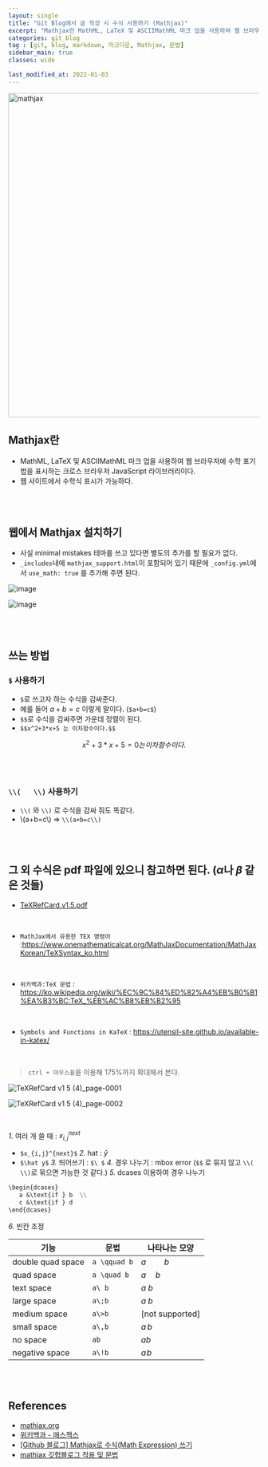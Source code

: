 ```yaml
---
layout: single
title: "Git Blog에서 글 작성 시 수식 사용하기 (Mathjax)"
excerpt: "Mathjax란 MathML, LaTeX 및 ASCIIMathML 마크 업을 사용하여 웹 브라우저에 수학 표기법을 표시하는 크로스 브라우저 JavaScript 라이브러리이다. 웹 사이트에서 수학식 표시가 가능하다."
categories: git_blog
tag : [git, blog, markdown, 마크다운, Mathjax, 문법]
sidebar_main: true
classes: wide

last_modified_at: 2022-01-03
---
```


<img src="https://user-images.githubusercontent.com/78655692/143910921-4b7d1a55-d2b0-49ee-b721-20ce1376df0b.png" width=650 alt="mathjax">

## Mathjax란

- MathML, LaTeX 및 ASCIIMathML 마크 업을 사용하여 웹 브라우저에 수학 표기법을 표시하는 크로스 브라우저 JavaScript 라이브러리이다.
- 웹 사이트에서 수학식 표시가 가능하다.

<br>
<br>

## 웹에서 Mathjax 설치하기 

- 사실 minimal mistakes 테마를 쓰고 있다면 별도의 추가를 할 필요가 없다.
- `_includes`내에 `mathjax_support.html`이 포함되어 있기 때문에 `_config.yml`에서 `use_math: true` 를 추가해 주면 된다.

![image](https://user-images.githubusercontent.com/78655692/143912853-d285ab04-e93d-49e3-98a5-6ece634980b6.png)

![image](https://user-images.githubusercontent.com/78655692/143913025-dfb7c5f4-dce6-458f-a1ae-0d7a51b942d1.png)

<br>
<br>

## 쓰는 방법

### `$` 사용하기

- `$`로 쓰고자 하는 수식을 감싸준다.
- 예를 들어 $a+b=c$ 이렇게 말이다. (`$a+b=c$`)
- `$$`로 수식을 감싸주면 가운데 정렬이 된다.
- `$$x^2+3*x+5 는 이차함수이다.$$`

$$x^2+3*x+5=0 는 이차함수이다.$$

<br>
<br>

### `\\(   \\)` 사용하기

- `\\(` 와 `\\)` 로 수식을 감싸 줘도 똑같다.
- \\(a+b=c\\) => `\\(a+b=c\\)`

<br>
<br>

## 그 외 수식은 pdf 파일에 있으니 참고하면 된다. ($\alpha$나 $\beta$ 같은 것들)

- [TeXRefCard.v1.5.pdf](https://drive.google.com/file/d/1GWa-Syt3nvB_fGDiUHXpNWFSABmDscdx/view?usp=sharing)

<br>

- `MathJax에서 유용한 TEX 명령어` :<https://www.onemathematicalcat.org/MathJaxDocumentation/MathJaxKorean/TeXSyntax_ko.html>

<br>

- `위키백과:TeX 문법` : <https://ko.wikipedia.org/wiki/%EC%9C%84%ED%82%A4%EB%B0%B1%EA%B3%BC:TeX_%EB%AC%B8%EB%B2%95>

<br>

- `Symbols and Functions in KaTeX` : <https://utensil-site.github.io/available-in-katex/>

<br>

> `ctrl + 마우스휠`을 이용해 175%까지 확대해서 본다.

![TeXRefCard v1 5 (4)_page-0001](https://user-images.githubusercontent.com/78655692/146336736-786fae45-599d-404d-bdd8-24c468e8df32.jpg)

![TeXRefCard v1 5 (4)_page-0002](https://user-images.githubusercontent.com/78655692/146336860-40a2336c-d31a-4af6-852e-2eea55ec84b5.jpg)

<br>

*1.* 여러 개 쓸 때 : $x_{i,j}^{next}$
   - `$x_{i,j}^{next}$`
*2.* hat : $\hat y$
   - `$\hat y$`
*3.* 띄어쓰기 : `$\ $`
*4.* 경우 나누기 : mbox error (`$$` 로 묶지 않고 `\\( \\)`로 묶으면 가능한 것 같다.)
*5.* dcases 이용하여 경우 나누기

```md
\begin{dcases}
   a &\text{if } b  \\
   c &\text{if } d
\end{dcases}
```

*6.* 빈칸 조정

|기능|	문법|	나타나는 모양|
|---|---|---|
|double quad space|	`a \qquad b`	|$a \qquad b$
|quad space|	`a \quad b`	|$a \quad b$
|text space|	`a\ b`	|$a\ b$
|large space|	`a\;b`	|$a\;b$
|medium space|	`a\>b`	|[not supported]
|small space|	`a\,b`	|$a\,b$
|no space|	`ab`	|$ab$
|negative space|	`a\!b`	|$a\!b$



<br>
<br>

## References

- [mathjax.org](https://www.mathjax.org/)
- [위키백과 - 매스잭스](https://ko.wikipedia.org/wiki/%EB%A7%A4%EC%8A%A4%EC%9E%AD%EC%8A%A4)
- [[Github 블로그] Mathjax로 수식(Math Expression) 쓰기](https://ansohxxn.github.io/blog/math-equation/)
- [mathjax 깃헙블로그 적용 및 문법](https://ghdic.github.io/math/default/mathjax-%EB%AC%B8%EB%B2%95/)
